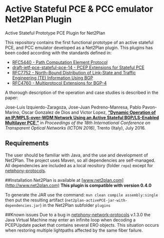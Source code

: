 # Active Stateful PCE & PCC emulator Net2Plan Plugin
Active Stateful Prototype PCE Plugin for Net2Plan

This repository contains the first functional prototype of an active stateful PCE, and PCC emulator developed as a Net2Plan plugin. This plugins has been coded according with the standards defined in:
* [RFC5440 - Path Computation Element Protocol](https://tools.ietf.org/html/rfc5440)
* [draft-ietf-pce-stateful-pce-14 - PCEP Extensions for Stateful PCE](https://www.ietf.org/id/draft-ietf-pce-stateful-pce-14.txt)
* [RFC7752 - North-Bound Distribution of Link-State and Traffic Engineering (TE) Information Using BGP](https://tools.ietf.org/html/rfc7752)
* [RFC4760 - Multiprotocol Extensions for BGP-4](https://tools.ietf.org/html/rfc4760)

A thorough description of the operation and case studies is described in the paper:

Jose-Luis Izquierdo-Zaragoza, Jose-Juan Pedreno-Manresa, Pablo Pavon-Marino, Oscar Gonzalez de Dios and Victor Lopez, **[“Dynamic Operation of an IP/MPLS-over-WDM Network Using an Active Stateful BGP/LS-Enabled Multilayer PCE,”](https://doi.org/10.1109/ICTON.2016.7550702)** in *Proceedings of the 18th International Conference on Transparent Optical Networks (ICTON 2016)*, Trento (Italy), July 2016.

## Requirements
The user should be familiar with Java, and the use and development of Net2Plan.
The project uses Maven, so all dependencies are self-managed. All dependencies are included as a local reository (folder `repo`) except for [netphony-protocols](https://github.com/telefonicaid/netphony-network-protocols).

##Installation
Net2Plan is available at [www.net2plan.com](http://www.net2plan.com)
**This plugin is compatible with version 0.4.0**

To generate the JAR use the command: `mvn clean compile assembly:single` then put the resulting artifact (`net2plan-activePCE-jar-with-dependencies.jar`) in the Net2Plan subfolder `plugins`

##Known issues
Due to a bug in [netphony-network-protocols](https://github.com/telefonicaid/netphony-network-protocols) v.1.3.0 the Java Virtual Machine may enter an infinite loop when decoding a PCEPUpdate packet that contains several ERO objects. This situation occurs when restoring multiple lightpaths affected by the same fiber failure.

